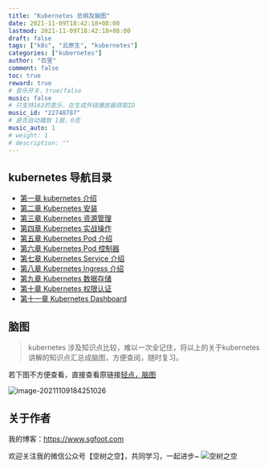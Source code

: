 ```yaml
---
title: "Kubernetes 总纲及脑图"
date: 2021-11-09T18:42:18+08:00
lastmod: 2021-11-09T18:42:18+08:00
draft: false
tags: ["k8s", "云原生", "kubernetes"]
categories: ["kubernetes"]
author: "百里"
comment: false
toc: true
reward: true
# 音乐开关，true/false
music: false
# 只支持163的音乐，在生成外链播放器获取ID
music_id: "22748787"
# 是否自动播放 1是，0否
music_auto: 1
# weight: 1
# description: ""
---
```




## kubernetes 导航目录

- [第一章 kubernetes 介绍](https://sgfoot.com/k8s-intro.html)
- [第二章 Kubernetes 安装](https://sgfoot.com/k8s-install.html)
- [第三章 Kubernetes 资源管理](https://sgfoot.com/k8s-resource.html)
- [第四章 Kubernetes 实战操作](https://sgfoot.com/k8s-operation.html)
- [第五章 Kubernetes Pod 介绍](https://sgfoot.com/k8s-pod.html)
- [第六章 Kubernetes Pod 控制器](https://sgfoot.com/k8s-pod-controller.html)
- [第七章 Kubernetes Service 介绍](https://sgfoot.com/k8s-service.html)
- [第八章 Kubernetes Ingress 介绍](https://sgfoot.com/k8s-ingress.html)
- [第九章 Kubernetes 数据存储](https://sgfoot.com/k8s-storage.html)
- [第十章 Kubernetes 权限认证](https://sgfoot.com/k8s-permission.html)
- [第十一章 Kubernetes Dashboard](https://sgfoot.com/k8s-dashboard.html)

## 脑图

> kubernetes 涉及知识点比较，难以一次全记住，将以上的关于kubernetes 讲解的知识点汇总成脑图，方便查阅，随时复习。

若下图不方便查看，直接查看原链接[轻点，脑图](https://www.mubucm.com/doc/4vvLrwlmuSC)

![image-20211109184251026](https://img.sgfoot.com/b/image-20211109184251026.png?imageslim)













## 关于作者
我的博客：https://www.sgfoot.com

欢迎关注我的微信公众号【空树之空】，共同学习，一起进步~
![空树之空](https://img.sgfoot.com/b/20210122112114.png?imageslim)